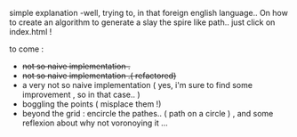simple explanation -well, trying to, in that foreign english language..  On how to create an algorithm to generate a slay the spire like path.. just click on index.html !

to come : 

- ~~not so naive implementation .~~
- ~~not so naive implementation .( refactored)~~
- a very not so naive implementation ( yes, i'm sure to find some improvement , so in that case.. )
- boggling the points ( misplace them !)
- beyond the grid : encircle the pathes.. ( path on a circle ) , and some reflexion about why not voronoying it ...

